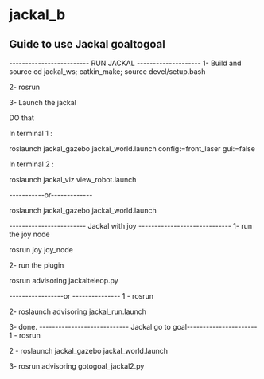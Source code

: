 # jackal_b

## Guide to use Jackal goaltogoal

------------------------- RUN JACKAL --------------------
1- Build and source 
 cd jackal_ws; catkin_make; source devel/setup.bash
 
2- rosrun

3- Launch the jackal 

DO that 

In terminal 1 :

roslaunch jackal_gazebo jackal_world.launch config:=front_laser gui:=false

In terminal 2 :

roslaunch jackal_viz view_robot.launch

-----------or-------------

roslaunch jackal_gazebo jackal_world.launch

------------------------ Jackal with joy -----------------------------
1- run the joy node

rosrun joy joy_node 

2-  run the plugin

rosrun advisoring jackalteleop.py

-----------------or ---------------
1 - rosrun

2- roslaunch advisoring jackal_run.launch 

3- done.
---------------------------- Jackal go to goal----------------------
1 - rosrun

2 - roslaunch jackal_gazebo jackal_world.launch

3- rosrun advisoring gotogoal_jackal2.py
